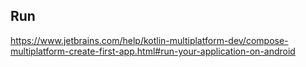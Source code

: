 ## Run

https://www.jetbrains.com/help/kotlin-multiplatform-dev/compose-multiplatform-create-first-app.html#run-your-application-on-android